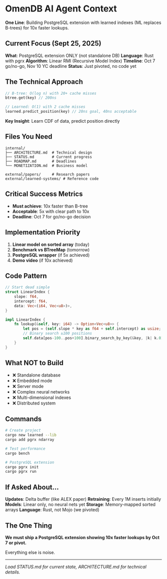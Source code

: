 # OmenDB AI Agent Context

**One Line**: Building PostgreSQL extension with learned indexes (ML replaces B-trees) for 10x faster lookups.

## Current Focus (Sept 25, 2025)

**What**: PostgreSQL extension ONLY (not standalone DB)
**Language**: Rust with pgrx
**Algorithm**: Linear RMI (Recursive Model Index)
**Timeline**: Oct 7 go/no-go, Nov 10 YC deadline
**Status**: Just pivoted, no code yet

## The Technical Approach

```rust
// B-tree: O(log n) with 20+ cache misses
btree.get(key) // 200ns

// Learned: O(1) with 2 cache misses
learned.predict_position(key) // 20ns goal, 40ns acceptable
```

**Key Insight**: Learn CDF of data, predict position directly

## Files You Need

```
internal/
├── ARCHITECTURE.md  # Technical design
├── STATUS.md        # Current progress
├── ROADMAP.md       # Deadlines
└── MONETIZATION.md  # Business model

external/papers/     # Research papers
external/learned-systems/ # Reference code
```

## Critical Success Metrics

- **Must achieve**: 10x faster than B-tree
- **Acceptable**: 5x with clear path to 10x
- **Deadline**: Oct 7 for go/no-go decision

## Implementation Priority

1. **Linear model on sorted array** (today)
2. **Benchmark vs BTreeMap** (tomorrow)
3. **PostgreSQL wrapper** (if 5x achieved)
4. **Demo video** (if 10x achieved)

## Code Pattern

```rust
// Start dead simple
struct LinearIndex {
    slope: f64,
    intercept: f64,
    data: Vec<(i64, Vec<u8>)>,
}

impl LinearIndex {
    fn lookup(&self, key: i64) -> Option<Vec<u8>> {
        let pos = (self.slope * key as f64 + self.intercept) as usize;
        // Binary search ±100 positions
        self.data[pos-100..pos+100].binary_search_by_key(&key, |k| k.0)
    }
}
```

## What NOT to Build

- ❌ Standalone database
- ❌ Embedded mode
- ❌ Server mode
- ❌ Complex neural networks
- ❌ Multi-dimensional indexes
- ❌ Distributed system

## Commands

```bash
# Create project
cargo new learned --lib
cargo add pgrx ndarray

# Test performance
cargo bench

# PostgreSQL extension
cargo pgrx init
cargo pgrx run
```

## If Asked About...

**Updates**: Delta buffer (like ALEX paper)
**Retraining**: Every 1M inserts initially
**Models**: Linear only, no neural nets yet
**Storage**: Memory-mapped sorted arrays
**Language**: Rust, not Mojo (we pivoted)

## The One Thing

**We must ship a PostgreSQL extension showing 10x faster lookups by Oct 7 or pivot.**

Everything else is noise.

---

*Load STATUS.md for current state, ARCHITECTURE.md for technical details.*